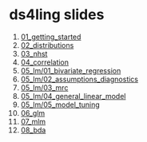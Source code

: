 ds4ling slides
================

1.  [01\_getting\_started](https://ds4ling.github.io/slides/01_getting_started/)
2.  [02\_distributions](https://ds4ling.github.io/slides/02_distributions/)
3.  [03\_nhst](https://ds4ling.github.io/slides/03_nhst/)
4.  [04\_correlation](https://ds4ling.github.io/slides/04_correlation/)
5.  [05\_lm/01\_bivariate\_regression](https://ds4ling.github.io/slides/05_lm/01_bivariate_regression/)
6.  [05\_lm/02\_assumptions\_diagnostics](https://ds4ling.github.io/slides/05_lm/02_assumptions_diagnostics/)
7.  [05\_lm/03\_mrc](https://ds4ling.github.io/slides/05_lm/03_mrc/)
8.  [05\_lm/04\_general\_linear\_model](https://ds4ling.github.io/slides/05_lm/04_general_linear_model/)
9.  [05\_lm/05\_model\_tuning](https://ds4ling.github.io/slides/05_lm/05_model_tuning/)
10. [06\_glm](https://ds4ling.github.io/slides/06_glm/)
11. [07\_mlm](https://ds4ling.github.io/slides/07_mlm/)
12. [08\_bda](https://ds4ling.github.io/slides/08_bda/)
